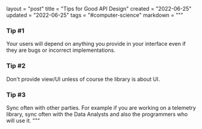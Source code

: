 layout = "post"
title = "Tips for Good API Design"
created = "2022-06-25"
updated = "2022-06-25"
tags = "#computer-science"
markdown = """
### Tip #1
Your users will depend on anything you provide in your interface even if they are bugs or incorrect
implementations.

### Tip #2
Don't provide view/UI unless of course the library is about UI.

### Tip #3
Sync often with other parties. For example if you are working on a telemetry library, sync often
with the Data Analysts and also the programmers who will use it.
"""